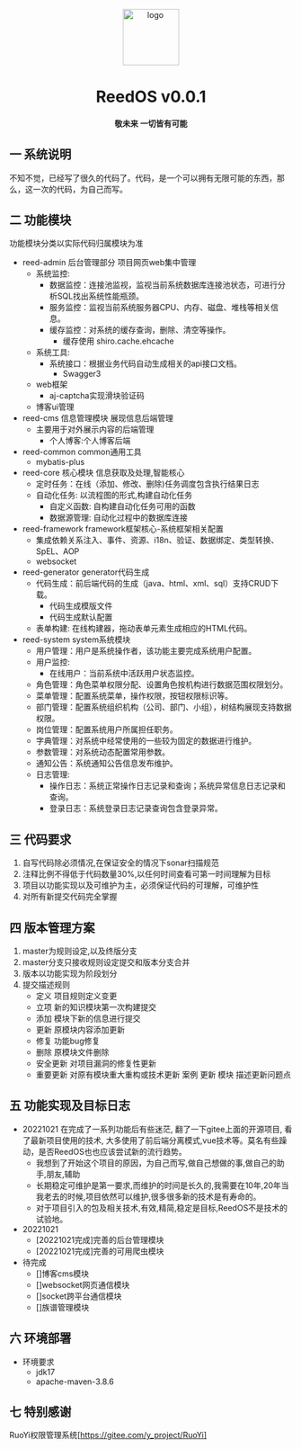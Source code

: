 <p style="text-align: center;">
	<img alt="logo" style="width:100px;height:100px;" src="reed-admin/src/main/resources/static/favicon.ico">
</p>
<h1 style="text-align: center;" >ReedOS v0.0.1</h1>
<h4 style="text-align: center;">敬未来 一切皆有可能</h4>

## 一 系统说明

不知不觉，已经写了很久的代码了。代码，是一个可以拥有无限可能的东西，那么，这一次的代码，为自己而写。

## 二 功能模块

功能模块分类以实际代码归属模块为准

- reed-admin 后台管理部分 项目网页web集中管理
    - 系统监控:
        - 数据监控：连接池监视，监视当前系统数据库连接池状态，可进行分析SQL找出系统性能瓶颈。
        - 服务监控：监视当前系统服务器CPU、内存、磁盘、堆栈等相关信息。
        - 缓存监控：对系统的缓存查询，删除、清空等操作。
            - 缓存使用 shiro.cache.ehcache
    - 系统工具:
        - 系统接口：根据业务代码自动生成相关的api接口文档。
            - Swagger3
    - web框架
        - aj-captcha实现滑块验证码
    - 博客ui管理
- reed-cms 信息管理模块 展现信息后端管理
    - 主要用于对外展示内容的后端管理
        - 个人博客:个人博客后端
- reed-common common通用工具
    - mybatis-plus
- reed-core 核心模块 信息获取及处理,智能核心
    - 定时任务：在线（添加、修改、删除)任务调度包含执行结果日志
    - 自动化任务: 以流程图的形式,构建自动化任务
        - 自定义函数: 自构建自动化任务可用的函数
        - 数据源管理: 自动化过程中的数据库连接
- reed-framework framework框架核心-系统框架相关配置
    - 集成依赖关系注入、事件、资源、i18n、验证、数据绑定、类型转换、SpEL、AOP
    - websocket
- reed-generator generator代码生成
    - 代码生成：前后端代码的生成（java、html、xml、sql）支持CRUD下载。
        - 代码生成模版文件
        - 代码生成默认配置
    - 表单构建: 在线构建器，拖动表单元素生成相应的HTML代码。
- reed-system system系统模块
    - 用户管理：用户是系统操作者，该功能主要完成系统用户配置。
    - 用户监控:
        - 在线用户：当前系统中活跃用户状态监控。
    - 角色管理：角色菜单权限分配、设置角色按机构进行数据范围权限划分。
    - 菜单管理：配置系统菜单，操作权限，按钮权限标识等。
    - 部门管理：配置系统组织机构（公司、部门、小组），树结构展现支持数据权限。
    - 岗位管理：配置系统用户所属担任职务。
    - 字典管理：对系统中经常使用的一些较为固定的数据进行维护。
    - 参数管理：对系统动态配置常用参数。
    - 通知公告：系统通知公告信息发布维护。
    - 日志管理:
        - 操作日志：系统正常操作日志记录和查询；系统异常信息日志记录和查询。
        - 登录日志：系统登录日志记录查询包含登录异常。


## 三 代码要求

1. 自写代码除必须情况,在保证安全的情况下sonar扫描规范
2. 注释比例不得低于代码数量30%,以任何时间查看可第一时间理解为目标
3. 项目以功能实现以及可维护为主，必须保证代码的可理解，可维护性
4. 对所有新提交代码完全掌握

## 四 版本管理方案

1. master为规则设定,以及终版分支
2. master分支只接收规则设定提交和版本分支合并
3. 版本以功能实现为阶段划分
4. 提交描述规则
    - 定义 项目规则定义变更
    - 立项 新的知识模块第一次构建提交
    - 添加 模块下新的信息进行提交
    - 更新 原模块内容添加更新
    - 修复 功能bug修复
    - 删除 原模块文件删除
    - 安全更新 对项目漏洞的修复性更新
    - 重要更新 对原有模块重大重构或技术更新
      案例 更新 模块 描述更新问题点

## 五 功能实现及目标日志
- 20221021 在完成了一系列功能后有些迷茫, 翻了一下gitee上面的开源项目, 看了最新项目使用的技术, 大多使用了前后端分离模式,vue技术等。莫名有些躁动，是否ReedOS也也应该尝试新的流行趋势。
  - 我想到了开始这个项目的原因，为自己而写,做自己想做的事,做自己的助手,朋友,辅助
  - 长期稳定可维护是第一要求,而维护的时间是长久的,我需要在10年,20年当我老去的时候,项目依然可以维护,很多很多新的技术是有寿命的。
  - 对于项目引入的包及相关技术,有效,精简,稳定是目标,ReedOS不是技术的试验地。
- 20221021
  - [20221021完成]完善的后台管理模块
  - [20221021完成]完善的可用爬虫模块
- 待完成
  - []博客cms模块
  - []websocket网页通信模块
  - []socket跨平台通信模块
  - []族谱管理模块

## 六 环境部署

- 环境要求
    - jdk17
    - apache-maven-3.8.6

## 七 特别感谢

RuoYi权限管理系统[https://gitee.com/y_project/RuoYi]